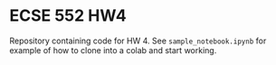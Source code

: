 # ECSE 552 HW4

Repository containing code for HW 4. See `sample_notebook.ipynb` for example of how to clone into a colab and start working.
